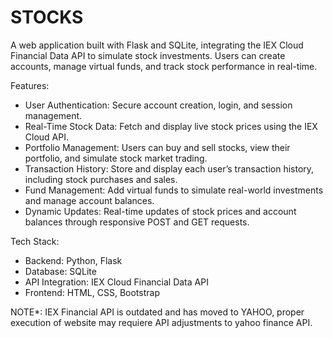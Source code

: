 # STOCKS
A web application built with Flask and SQLite, integrating the IEX Cloud Financial Data API to simulate stock investments. Users can create accounts, manage virtual funds, and track stock performance in real-time.

Features:

- User Authentication: Secure account creation, login, and session management.
- Real-Time Stock Data: Fetch and display live stock prices using the IEX Cloud API.
- Portfolio Management: Users can buy and sell stocks, view their portfolio, and simulate stock market trading.
- Transaction History: Store and display each user’s transaction history, including stock purchases and sales.
- Fund Management: Add virtual funds to simulate real-world investments and manage account balances.
- Dynamic Updates: Real-time updates of stock prices and account balances through responsive POST and GET requests.
  
Tech Stack:
- Backend: Python, Flask
- Database: SQLite
- API Integration: IEX Cloud Financial Data API
- Frontend: HTML, CSS, Bootstrap

NOTE*: IEX Financial API is outdated and has moved to YAHOO, proper execution of website may requiere API adjustments to yahoo finance API.

